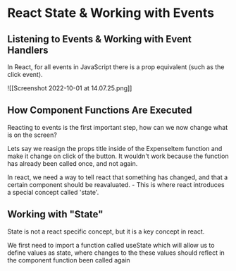 # React State & Working with Events
## Listening to Events & Working with Event Handlers
In React, for all events in JavaScript there is a prop equivalent (such as the click event).

![[Screenshot 2022-10-01 at 14.07.25.png]]
## How Component Functions Are Executed
Reacting to events is the first important step, how can we now change what is on the screen? 

Lets say we reasign the props title inside of the ExpenseItem function and make it change on click of the button. It wouldn't work because the function has already been called once, and not again.

In react, we need a way to tell react that something has changed, and that a certain component should be reavaluated. - This is where react introduces a special concept called 'state'.

## Working with "State"
State is not a react specific concept, but it is a key concept in react. 

We first need to import a function called useState which will allow us to define values as state, where changes to the these values should reflect in the component function been called again

